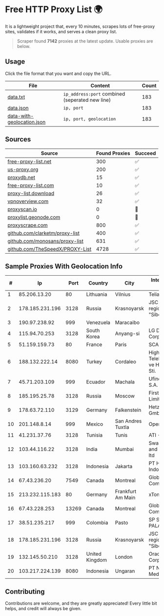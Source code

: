
# Free HTTP Proxy List 🌍

It is a lightweight project that, every 10 minutes, scrapes lots of free-proxy sites, validates if it works, and serves a clean proxy list.


> Scraper found **7142** proxies at the latest update. Usable proxies are below.

## Usage

Click the file format that you want and copy the URL.


|File|Content|Count|
|----|-------|-----|
|[data.txt](https://raw.githubusercontent.com/themiralay/Proxy-List-World/master/data.txt)|`ip_address:port` combined (seperated new line)|183|
|[data.json](https://raw.githubusercontent.com/themiralay/Proxy-List-World/master/data.json)|`ip, port`|183|
|[data-with-geolocation.json](https://raw.githubusercontent.com/themiralay/Proxy-List-World/master/data-with-geolocation.json)|`ip, port, geolocation`|183|

## Sources

|Source|Found Proxies|Succeed|
|------|-------------|-------|
|[free-proxy-list.net](https://free-proxy-list.net)|300|✅|
|[us-proxy.org](https://www.us-proxy.org)|200|✅|
|[proxydb.net](http://proxydb.net)|15|✅|
|[free-proxy-list.com](https://free-proxy-list.com/?page=&port=&type%5B%5D=http&type%5B%5D=https&up_time=0&search=Search)|10|✅|
|[proxy-list.download](https://www.proxy-list.download/HTTP)|26|✅|
|[vpnoverview.com](https://vpnoverview.com/privacy/anonymous-browsing/free-proxy-servers)|32|✅|
|[proxyscan.io](https://www.proxyscan.io)|0|🚫|
|[proxylist.geonode.com](https://proxylist.geonode.com/api/proxy-list?limit=300&page=1&sort_by=lastChecked&sort_type=desc&protocols=http,https)|0|🚫|
|[proxyscrape.com](https://api.proxyscrape.com/v2/?request=displayproxies&protocol=http&timeout=10000&country=all&ssl=all&anonymity=all)|800|✅|
|[github.com/clarketm/proxy-list](https://raw.githubusercontent.com/clarketm/proxy-list/master/proxy-list-raw.txt)|400|✅|
|[github.com/monosans/proxy-list](https://raw.githubusercontent.com/monosans/proxy-list/main/proxies/http.txt)|631|✅|
|[github.com/TheSpeedX/PROXY-List](https://raw.githubusercontent.com/TheSpeedX/PROXY-List/master/http.txt)|4728|✅|


## Sample Proxies With Geolocation Info

|#|Ip|Port|Country|City|Internet Service Provider|
|-|--|----|-------|----|-------------------------|
|1|85.206.13.20|80|Lithuania|Vilnius|Telia Lietuva, AB|
|2|178.185.231.196|3128|Russia|Krasnoyarsk|JSC Rostelecom regional branch "Siberia"|
|3|190.97.238.92|999|Venezuela|Maracaibo||
|4|115.94.70.253|3128|South Korea|Anyang-si|LG DACOM Corporation|
|5|51.159.159.73|80|France|Paris|SCALEWAY|
|6|188.132.222.14|8080|Turkey|Cordaleo|High Speed Telekomunikasyon ve Hab. Hiz. Ltd. Sti.|
|7|45.71.203.109|999|Ecuador|Machala|Ufinet Panama S.A.|
|8|185.195.25.78|3128|Russia|Moscow|First Server Limited|
|9|178.63.72.110|3129|Germany|Falkenstein|Hetzner Online GmbH|
|10|201.148.8.14|999|Mexico|San Andres Tuxtla|Operbes|
|11|41.231.37.76|3128|Tunisia|Tunis|ATI - ISP|
|12|103.44.116.22|3128|India|Mumbai|Swastik Internet and Cables pvt. ltd|
|13|103.160.63.232|3128|Indonesia|Jakarta|PT Herza Digital Indonesia|
|14|67.43.236.20|7549|Canada|Montreal|GloboTech Communications|
|15|213.232.115.183|80|Germany|Frankfurt Am Main|xTom GmbH|
|16|67.43.228.253|13269|Canada|Montreal|GloboTech Communications|
|17|38.51.235.217|999|Colombia|Pasto|SP SISTEMAS PALACIOS LTDA|
|18|178.185.231.196|3128|Russia|Krasnoyarsk|JSC Rostelecom regional branch "Siberia"|
|19|132.145.50.210|3128|United Kingdom|London|Oracle Corporation|
|20|103.217.224.139|8080|Indonesia|Ungaran|PT Nesta Indo Media|



## Contributing

Contributions are welcome, and they are greatly appreciated! Every
little bit helps, and credit will always be given.

